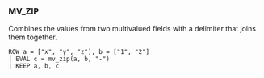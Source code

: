 <!--
This is generated by ESQL's AbstractFunctionTestCase. Do no edit it. See ../README.md for how to regenerate it.
-->

### MV_ZIP
Combines the values from two multivalued fields with a delimiter that joins them together.

```
ROW a = ["x", "y", "z"], b = ["1", "2"]
| EVAL c = mv_zip(a, b, "-")
| KEEP a, b, c
```
